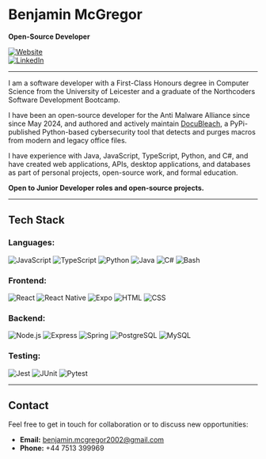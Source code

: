 # Benjamin McGregor

**Open-Source Developer**

[![Website](https://img.shields.io/badge/Website-Visit-blue)](https://patterbear.github.io/my-website)  
[![LinkedIn](https://img.shields.io/badge/LinkedIn-Benjamin%20McGregor-blue)](https://linkedin.com/in/benjamin-mcgregor-782553224/)

---

I am a software developer with a First-Class Honours degree in Computer Science from the University of Leicester and a graduate of the Northcoders Software Development Bootcamp. 

I have been an open-source developer for the Anti Malware Alliance since since May 2024, and authored and actively maintain [DocuBleach](https://pypi.org/project/docubleach/), a PyPi-published Python-based cybersecurity tool that detects and purges macros from modern and legacy office files.

I have experience with Java, JavaScript, TypeScript, Python, and C#, and have created web applications, APIs, desktop applications, and databases as part of personal projects, open-source work, and formal education.

**Open to Junior Developer roles and open-source projects.**

---

## Tech Stack
### Languages:
![JavaScript](https://img.shields.io/badge/-JavaScript-yellow?style=flat-square&logo=javascript) ![TypeScript](https://img.shields.io/badge/-TypeScript-blue?style=flat-square&logo=typescript) ![Python](https://img.shields.io/badge/-Python-blue?style=flat-square&logo=python) ![Java](https://img.shields.io/badge/-Java-orange?style=flat-square&logo=java) ![C#](https://img.shields.io/badge/-C%23-blueviolet?style=flat-square&logo=csharp) ![Bash](https://img.shields.io/badge/-Bash-grey?style=flat-square&logo=gnu-bash)

### Frontend:
![React](https://img.shields.io/badge/-React-blue?style=flat-square&logo=react) ![React Native](https://img.shields.io/badge/-React%20Native-blueviolet?style=flat-square&logo=react) ![Expo](https://img.shields.io/badge/-Expo-lightgrey?style=flat-square&logo=expo) ![HTML](https://img.shields.io/badge/-HTML-orange?style=flat-square&logo=html5) ![CSS](https://img.shields.io/badge/-CSS-blue?style=flat-square&logo=css3)

### Backend:
![Node.js](https://img.shields.io/badge/-Node.js-green?style=flat-square&logo=node.js) ![Express](https://img.shields.io/badge/-Express-grey?style=flat-square&logo=express) ![Spring](https://img.shields.io/badge/-Spring-green?style=flat-square&logo=spring) ![PostgreSQL](https://img.shields.io/badge/-PostgreSQL-blue?style=flat-square&logo=postgresql) ![MySQL](https://img.shields.io/badge/-MySQL-orange?style=flat-square&logo=mysql)

### Testing:
![Jest](https://img.shields.io/badge/-Jest-pink?style=flat-square&logo=jest) ![JUnit](https://img.shields.io/badge/-JUnit-orange?style=flat-square) ![Pytest](https://img.shields.io/badge/-Pytest-blue?style=flat-square)

---

## Contact
Feel free to get in touch for collaboration or to discuss new opportunities:
- **Email:** [benjamin.mcgregor2002@gmail.com](mailto:benjamin.mcgregor2002@gmail.com)
- **Phone:** +44 7513 399969

